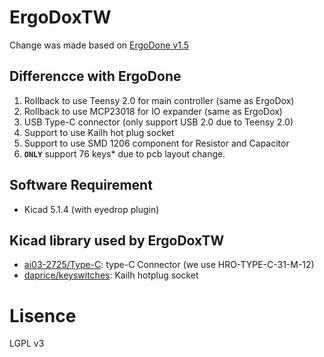 # ErgoDoxTW
Change was made based on [ErgoDone v1.5](https://github.com/ktec-hq/ErgoDone/commit/091d1d12327a9dc95b3b4be09c8e6d85ce0d4d30)  

## Differencce with ErgoDone
1. Rollback to use Teensy 2.0 for main controller (same as ErgoDox)
2. Rollback to use MCP23018 for IO expander (same as ErgoDox)
3. USB Type-C connector (only support USB 2.0 due to Teensy 2.0)
4. Support to use Kailh hot plug socket
5. Support to use SMD 1206 component for Resistor and Capacitor
6. **`ONLY`** support 76 keys* due to pcb layout change.

## Software Requirement
* Kicad 5.1.4 (with eyedrop plugin)

## Kicad library used by ErgoDoxTW
* [ai03-2725/Type-C](https://github.com/ai03-2725/Type-C.pretty): type-C Connector (we use HRO-TYPE-C-31-M-12)
* [daprice/keyswitches](https://github.com/daprice/keyswitches.pretty): Kailh hotplug socket

# Lisence
LGPL v3
